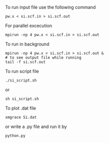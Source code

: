 To run input file use the following command
```
pw.x < si.scf.in > si.scf.out
```
For parallel excecution
```
mpirun -np 4 pw.x < si.scf.in > si.scf.out
```
To run in background
```
mpirun -np 4 pw.x < si.scf.in > si.scf.out &
# to see output file while running
tail -f si.scf.out
```

To run script file
```
./si_script.sh
```
or 
```
sh si_script.sh
```

To plot .dat file
```
xmgrace Si.dat
```
or write a .py file and run it by 
```
python.py
